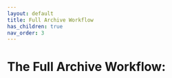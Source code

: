 ```yaml
---
layout: default
title: Full Archive Workflow
has_children: true
nav_order: 3
---
```


# The Full Archive Workflow:
